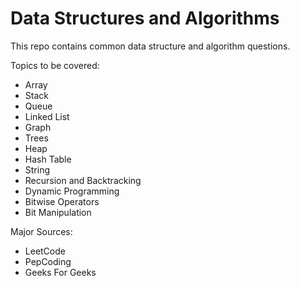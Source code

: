 # Data Structures and Algorithms

This repo contains common data structure and algorithm questions.

Topics to be covered:
 - Array
 - Stack
 - Queue
 - Linked List 
 - Graph
 - Trees
 - Heap
 - Hash Table
 - String
 - Recursion and Backtracking
 - Dynamic Programming
 - Bitwise Operators
 - Bit Manipulation

Major Sources:
 - LeetCode
 - PepCoding
 - Geeks For Geeks


